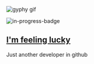 ![gyphy gif](https://media0.giphy.com/media/7xc5UMgOZFvSE/giphy.gif?cid=bfae732280db68f05cd168d5d2e83b6bd034e7f4154a5ba2&rid=giphy.gif&ct=g)

![in-progress-badge](https://img.shields.io/badge/IN-PROGRESS-brightgreen)

## [I'm feeling lucky](https://fct5mvs0s5.execute-api.us-east-2.amazonaws.com)

Just another developer in github

